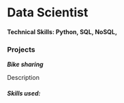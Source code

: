 # Data Scientist

#### Technical Skills: Python, SQL, NoSQL, 

### Projects
***Bike sharing***

Description

##### Skills used: 